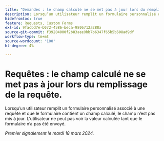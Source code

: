 ```yaml
---
title: "Demandes : le champ calculé ne se met pas à jour lors du remplissage de la demande"
description: Lorsqu’un utilisateur remplit un formulaire personnalisé associé à une requête et que le formulaire contient un champ calculé, le champ n’est pas mis à jour. L’utilisateur ne peut pas voir la valeur calculée tant que le formulaire n’a pas été envoyé.
hidefromtoc: true
feature: Requests, Custom Forms
exl-id: 9facbd7e-b072-4586-beca-9806712a288a
source-git-commit: f39204000f2b83aee0bb7b6347f65b5b508ad9df
workflow-type: tm+mt
source-wordcount: '100'
ht-degree: 4%

---
```


# Requêtes : le champ calculé ne se met pas à jour lors du remplissage de la requête.

Lorsqu’un utilisateur remplit un formulaire personnalisé associé à une requête et que le formulaire contient un champ calculé, le champ n’est pas mis à jour. L’utilisateur ne peut pas voir la valeur calculée tant que le formulaire n’a pas été envoyé.

_Premier signalement le mardi 18 mars 2024._

